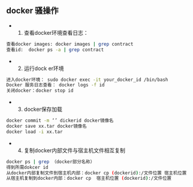 ## docker 骚操作

* 1. 查看docker环境查看日志：
```bash
查看docker images: docker images | grep contract
查看id:  docker ps -a | grep contract 
```

* 2. 运行dock er环境
```bash
进入docker环境： sudo docker exec -it your_docker_id /bin/bash
Docker 服务日志查看： docker logs -f id
关闭docker：docker stop id
```

* 3. docker保存加载
```bash
docker commit -m ‘’ dickerid docker镜像名
docker save xx.tar docker镜像名
docker load -i xx.tar
```

* 4. 复制docker内部文件与宿主机文件相互复制

```bash
docker ps | grep （docker部分名称）
得到所需dokcer id
从docker内部复制文件到宿主机内部：docker cp (dockerid):/文件位置 宿主机位置
从宿主机复制到docker内部：docker cp  宿主机位置 (dockerid):/文件位置
```

